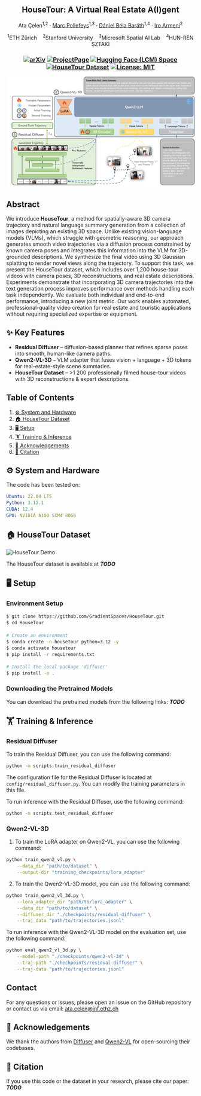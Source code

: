 <p align="center">
  <h2 align="center"> HouseTour: A Virtual Real Estate A(I)gent </h2>
  <p align="center">
    <a>Ata Çelen</a><sup>1,2</sup>
    ·
    <a href="https://people.inf.ethz.ch/marc.pollefeys/">Marc Pollefeys</a><sup>1,3</sup>
    ·
    <a href="https://www.linkedin.com/in/d%C3%A1niel-bar%C3%A1th-3a489092/">Dániel Béla Baráth</a><sup>1,4</sup>
    ·
    <a href="https://ir0.github.io/">Iro Armeni</a><sup>2</sup>
  </p>
  <p align="center">
    <sup>1</sup>ETH Zürich    <sup>2</sup>Stanford University    <sup>3</sup>Microsoft Spatial AI Lab    <sup>4</sup>HUN-REN SZTAKI
  </p>
  <h3 align="center">

 [![arXiv](https://img.shields.io/badge/arXiv-blue?logo=arxiv&color=%23B31B1B)](https://placehold.co/600x400?text=Hello+World) 
 [![ProjectPage](https://img.shields.io/badge/Project_Page-HouseTour-blue)](https://house-tour.github.io/)
 [![Hugging Face (LCM) Space](https://img.shields.io/badge/🤗%20Hugging%20Face%20-Space-yellow)](https://placehold.co/600x400?text=Hello+World)
 [![HouseTour Dataset](https://img.shields.io/badge/HouseTour-Dataset-orange)](https://placehold.co/600x400?text=Hello+World)
 [![License: MIT](https://img.shields.io/badge/License-MIT-green.svg)](https://opensource.org/licenses/MIT)
 <div align="center"></div>
</p>


<p align="center">
  <img src="assets/architecture.png" alt="HouseTour Teaser" width="800">
</p>

## Abstract
We introduce **HouseTour**, a method for spatially-aware 3D camera trajectory and natural language summary generation from a collection of images depicting an existing 3D space. Unlike existing vision-language models (VLMs), which struggle with geometric reasoning, our approach generates smooth video trajectories via a diffusion process constrained by known camera poses and integrates this information into the VLM for 3D-grounded descriptions. We synthesize the final video using 3D Gaussian splatting to render novel views along the trajectory. To support this task, we present the HouseTour dataset, which includes over 1,200 house-tour videos with camera poses, 3D reconstructions, and real estate descriptions. Experiments demonstrate that incorporating 3D camera trajectories into the text generation process improves performance over methods handling each task independently. We evaluate both individual and end-to-end performance, introducing a new joint metric. Our work enables automated, professional-quality video creation for real estate and touristic applications without requiring specialized expertise or equipment.

## ✨ Key Features
- **Residual Diffuser** – diffusion-based planner that refines sparse poses into smooth, human-like camera paths. 
- **Qwen2-VL-3D** – VLM adapter that fuses vision + language + 3D tokens for real-estate-style scene summaries.
- **HouseTour Dataset** – >1 200 professionally filmed house-tour videos with 3D reconstructions & expert descriptions.

## Table of Contents
<ol>
  <li><a href="#⚙️-system-and-hardware">⚙️ System and Hardware</a></li>
  <li><a href="#🏠-housetour-dataset">🏠 HouseTour Dataset</a></li>
  <li><a href="#🖥️-setup">🖥️ Setup</a></li>
  <li><a href="#🏋️-training--inference">🏋️ Training & Inference</a></li>
  <li><a href="#🙏-acknowledgements">🙏 Acknowledgements</a></li>
  <li><a href="#📄-citation">📄 Citation</a></li>
</ol>


## ⚙️ System and Hardware
The code has been tested on:
```yaml
Ubuntu: 22.04 LTS
Python: 3.12.1
CUDA: 12.4
GPU: NVIDIA A100 SXM4 80GB
```

## 🏠 HouseTour Dataset
<p align="left">
  <img src="assets/recon_1.gif" alt="HouseTour Demo" width="400">
</p>

The HouseTour dataset is available at **_TODO_**

## 🖥️ Setup

### Environment Setup
```bash
$ git clone https://github.com/GradientSpaces/HouseTour.git
$ cd HouseTour

# Create an environment
$ conda create -n housetour python=3.12 -y
$ conda activate housetour
$ pip install -r requirements.txt

# Install the local package 'diffuser'
$ pip install -e .
```

### Downloading the Pretrained Models
You can download the pretrained models from the following links: **_TODO_**

## 🏋️ Training & Inference
### Residual Diffuser

To train the Residual Diffuser, you can use the following command:
```bash
python -m scripts.train_residual_diffuser
```
The configuration file for the Residual Diffuser is located at `config/residual_diffuser.py`. You can modify the training parameters in this file.

To run inference with the Residual Diffuser, use the following command:
```bash
python -m scripts.test_residual_diffuser
```

### Qwen2-VL-3D

1) To train the LoRA adapter on Qwen2-VL, you can use the following command:
```bash
python train_qwen2_vl.py \
    --data_dir "path/to/dataset" \
    --output-dir "training_checkpoints/lora_adapter"
```
2) To train the Qwen2-VL-3D model, you can use the following command:
```bash
python train_qwen2_vl_3d.py \
    --lora_adapter_dir "path/to/lora_adapter" \
    --data_dir "path/to/dataset" \
    --diffuser_dir "./checkpoints/residual-diffuser" \
    --traj_data "path/to/trajectories.jsonl"
```

To run inference with the Qwen2-VL-3D model on the evaluation set, use the following command:
```bash
python eval_qwen2_vl_3d.py \
    --model-path "./checkpoints/qwen2-vl-3d" \
    --traj-path "./checkpoints/residual-diffuser" \
    --traj-data "path/to/trajectories.jsonl"
```

## Contact
For any questions or issues, please open an issue on the GitHub repository or contact us via email: ata.celen@inf.ethz.ch

## 🙏 Acknowledgements
We thank the authors from [Diffuser](https://github.com/jannerm/diffuser) and [Qwen2-VL](https://huggingface.co/Qwen/Qwen2-VL-7B-Instruct) for open-sourcing their codebases.

## 📄 Citation
If you use this code or the dataset in your research, please cite our paper:
**_TODO_**
```bibtex
```
